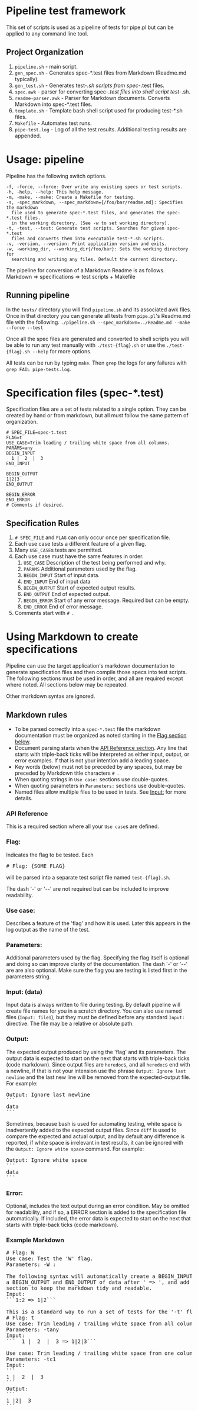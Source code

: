 # Pipeline test framework
This set of scripts is used as a pipeline of tests for pipe.pl but can be applied to any command line tool.

## Project Organization
1) ```pipeline.sh``` - main script.
2) ```gen_spec.sh``` - Generates spec-*.test files from Markdown (Readme.md typically).
3) ```gen_test.sh``` - Generates test-*.sh scripts from spec-*.test files.
4) ```spec.awk``` - parser for converting spec-*.test files into shell script test-*.sh.
5) ```readme-parser.awk``` - Parser for Markdown documents. Converts Markdown into spec-*.test files.
6) ```template.sh``` - Template bash shell script used for producing test-*.sh files.
7) ```Makefile``` - Automates test runs.
8) ```pipe-test.log``` - Log of all the test results. Additional testing results are appended.

# Usage: pipeline
Pipeline has the following switch options.
```console
-f, -force, --force: Over write any existing specs or test scripts.
-h, -help, --help: This help message.
-m, -make, --make: Create a Makefile for testing.
-s, -spec_markdown, --spec_markdown={/foo/bar/readme.md}: Specifies the markdown
  file used to generate spec-*.test files, and generates the spec-*.test files.
  in the working directory. (See -w to set working directory).
-t, -test, --test: Generate test scripts. Searches for given spec-*.test 
  files and converts them into executable test-*.sh scripts.
-v, -version, --version: Print application version and exits.
-w, -working_dir, --working_dir{/foo/bar}: Sets the working directory for
  searching and writing any files. Default the current directory.
```

The pipeline for conversion of a Markdown Readme is as follows.
Markdown => specifications => test scripts + Makefile

## Running pipeline
In the ```tests/``` directory you will find ```pipeline.sh``` and its associated awk files. Once in that directory you can generate all tests from ```pipe.pl```'s Readme.md file with the following.
```./pipeline.sh --spec_markdown=../Readme.md --make --force --test```

Once all the spec files are generated and converted to shell scripts you will be able to run any test manually with ```./test-{flag}.sh``` or use the ```./test-{flag}.sh --help``` for more options.

All tests can be run by typing ```make```. Then ```grep``` the logs for any failures with ```grep FAIL pipe-tests.log```.

# Specification files (spec-*.test)
Specification files are a set of tests related to a single option. They can be created by hand or from markdown, but all must follow the same pattern of organization.
```
# SPEC_FILE=spec-t.test
FLAG=t
USE_CASE=Trim leading / trailing white space from all columns.
PARAMS=any
BEGIN_INPUT
  1 |  2  |  3
END_INPUT

BEGIN_OUTPUT
1|2|3
END_OUTPUT

BEGIN_ERROR
END_ERROR
# Comments if desired.
```

## Specification Rules
1) ```# SPEC_FILE``` and ```FLAG``` can only occur once per specification file. 
2) Each use case tests a different feature of a given flag.
3) Many ```USE_CASE```s tests are permitted.
4) Each use case must have the same features in order.
    1) ```USE_CASE``` Description of the test being performed and why.
    2) ```PARAMS``` Additional parameters used by the flag.
    3) ```BEGIN_INPUT``` Start of input data.
    4) ```END_INPUT```   End of input data
    5) ```BEGIN_OUTPUT``` Start of expected output results.
    6) ```END_OUTPUT```   End of expected output.
    7) ```BEGIN_ERROR``` Start of any error message. Required but can be empty.
    8) ```END_ERROR```   End of error message.
5) Comments start with ```# ```.

# Using Markdown to create specifications
Pipeline can use the target application's markdown documentation to generate specification files and then compile those specs into test scripts. The following sections must be used in order, and all are required except where noted. All sections below may be repeated.

Other markdown syntax are ignored.

## Markdown rules
* To be parsed correctly into a ```spec-*.test``` file the markdown documentation must be organized as noted starting in the [Flag section below](#flag).
* Document parsing starts when the [API Reference section](#api-reference). Any line that starts with triple-back ticks will be interpreted as either input, output, or error examples. If that is not your intention add a leading space.
* Key words (below) must not be preceded by any spaces, but may be preceded by Markdown title characters ```# ```.
* When quoting strings in ```Use case:``` sections use double-quotes.
* When quoting parameters in ```Parameters:``` sections use double-quotes.
* Named files allow multiple files to be used in tests. See [Input:](#input-data) for more details.

### API Reference
This is a required section where all your ```Use case```s are defined.

### Flag:
Indicates the flag to be tested. Each <pre># Flag: {SOME_FLAG}</pre> will be parsed into a separate test script file named ```test-{flag}.sh```. 

The dash '-' or '--' are not required but can be included to improve readability.

### Use case:
Describes a feature of the 'flag' and how it is used. Later this appears in the log output as the name of the test.

### Parameters:
Additional parameters used by the flag. Specifying the flag itself is optional and doing so can improve clarity of the documentation. The dash '-' or '--' are are also optional. Make sure the flag you are testing is listed first in the parameters string.

### Input: (data)
Input data is always written to file during testing. By default pipeline will create file names for you in a scratch directory. You can also use
named files (```Input: file1```), but they must be defined before any standard ```Input:``` directive. The file may be a relative or absolute path.

### Output:
The expected output produced by using the 'flag' and its parameters. The output data is expected to start on the next that starts with triple-back ticks (code markdown). Since output files are ```heredoc```s, and all ```heredoc```s end with a newline, if that is not your intension use the phrase ```Output: Ignore last newline``` and the last new line will be removed from the expected-output file. For example:
<pre>
Output: Ignore last newline
```
data
```
</pre>

Sometimes, because bash is used for automating testing, white space is inadvertently added to the expected output files. Since ```diff``` is used to compare the expected and actual output, and by default any difference is reported, if white space is irrelevant in test results, it can be ignored with the ```Output: Ignore white space``` command. For example:
<pre>
Output: Ignore white space
```
data
```
</pre>

### Error:
Optional, includes the text output during an error condition. May be omitted for readability, and if so, a ERROR section is added to the specification file automatically. If included, the error data is expected to start on the next that starts with triple-back ticks (code markdown).

### Example Markdown
<pre>
# Flag: W
Use case: Test the 'W' flag.
Parameters: -W :

The following syntax will automatically create a BEGIN_INPUT and END_INPUT,
a BEGIN_OUTPUT and END_OUTPUT of data after ' => ', and add a BEGIN_ERROR and END_ERROR
section to keep the markdown tidy and readable.
Input:
```1:2 => 1|2```

This is a standard way to run a set of tests for the '-t' flag.
# Flag: t
Use case: Trim leading / trailing white space from all columns.
Parameters: -tany
Input:
```  1 |  2  |  3 => 1|2|3```

Use case: Trim leading / trailing white space from one columns.
Parameters: -tc1
Input:
```
1 |  2  |  3
```
Output:
```
1 |2|  3
```
</pre>